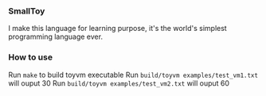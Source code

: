 ### SmallToy
I make this language for learning purpose, it's the world's simplest programming language ever.


### How to use

Run `make` to build toyvm executable
Run `build/toyvm examples/test_vm1.txt` will ouput 30
Run `build/toyvm examples/test_vm2.txt` will ouput 60

